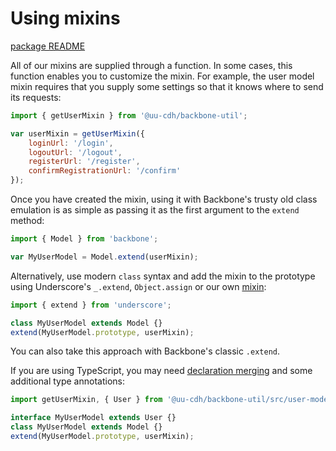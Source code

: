 # Using mixins

[package README](../README.md)

All of our mixins are supplied through a function. In some cases, this function enables you to customize the mixin. For example, the user model mixin requires that you supply some settings so that it knows where to send its requests:

``` javascript
import { getUserMixin } from '@uu-cdh/backbone-util';

var userMixin = getUserMixin({
    loginUrl: '/login',
    logoutUrl: '/logout',
    registerUrl: '/register',
    confirmRegistrationUrl: '/confirm'
});
```

Once you have created the mixin, using it with Backbone's trusty old class emulation is as simple as passing it as the first argument to the `extend` method:

``` javascript
import { Model } from 'backbone';

var MyUserModel = Model.extend(userMixin);
```

Alternatively, use modern `class` syntax and add the mixin to the prototype using Underscore's `_.extend`, `Object.assign` or our own [mixin](mixin.md):

``` javascript
import { extend } from 'underscore';

class MyUserModel extends Model {}
extend(MyUserModel.prototype, userMixin);
```

You can also take this approach with Backbone's classic `.extend`.

If you are using TypeScript, you may need [declaration merging][ts-mixin] and some additional type annotations:

``` typescript
import getUserMixin, { User } from '@uu-cdh/backbone-util/src/user-model.js';

interface MyUserModel extends User {}
class MyUserModel extends Model {}
extend(MyUserModel.prototype, userMixin);
```

[ts-mixin]: https://www.typescriptlang.org/docs/handbook/mixins.html
